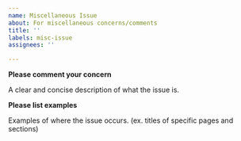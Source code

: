 ```yaml
---
name: Miscellaneous Issue
about: For miscellaneous concerns/comments 
title: ''
labels: misc-issue
assignees: ''

---
```


**Please comment your concern**

A clear and concise description of what the issue is. 

**Please list examples**

Examples of where the issue occurs. (ex. titles of specific pages and sections)


